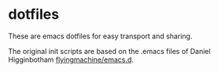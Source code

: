 # dotfiles

These are emacs dotfiles for easy transport and sharing.

The original init scripts are based on the .emacs files of Daniel
Higginbotham
[flyingmachine/emacs.d](https://github.com/flyingmachine/emacs.d).

